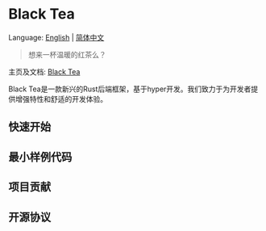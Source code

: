 # Black Tea

Language: [English](./README.md) | [简体中文](./README_cn.md)

> 想来一杯温暖的红茶么？

主页及文档: [Black Tea](https://blacktea.lirui.tech/)

Black Tea是一款新兴的Rust后端框架，基于hyper开发。我们致力于为开发者提供增强特性和舒适的开发体验。

## 快速开始



## 最小样例代码



## 项目贡献



## 开源协议

